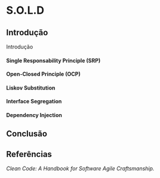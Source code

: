 # S.O.L.D #

## Introdução ##
Introdução


#### Single Responsability Principle (SRP) #####


#### Open-Closed Principle (OCP) ####


#### Liskov Substitution ####


#### Interface Segregation ####


#### Dependency Injection ####


## Conclusão ##

## Referências ##
_Clean Code: A Handbook for Software Agile Craftsmanship._

